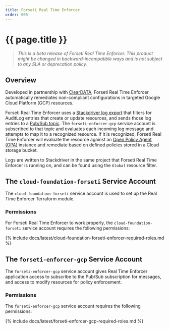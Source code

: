 ```yaml
---
title: Forseti Real Time Enforcer
order: 005
---
```


# {{ page.title }}

> _This is a beta release of Forseti Real Time Enforcer. This product might be changed in backward-incompatible ways 
and is not subject to any SLA or deprecation policy._

## Overview

Developed in partnership with [ClearDATA](https://www.cleardata.com/), Forseti Real Time Enforcer 
automatically remediates non-compliant configurations in targeted Google Cloud Platform (GCP) resources.

Forseti Real Time Enforcer uses a [Stackdriver log export](https://cloud.google.com/logging/docs/export/) 
that filters for AuditLog entries that create or update resources, and sends those log entries to a 
[Pub/Sub topic](https://cloud.google.com/pubsub/docs/overview). The `forseti-enforcer-gcp` service account 
is subscribed to that topic and evaluates each incoming log message and attempts to map it to a recognized resource. 
If it is recognized, Forseti Real Time Enforcer will evaluate the resource against 
an [Open Policy Agent (OPA)](https://www.openpolicyagent.org/docs/) instance and remediate based on defined 
policies stored in a Cloud storage bucket.

Logs are written to Stackdriver in the same project that Forseti Real Time Enforcer is running on, and can be found 
using the `Global` resource filter.

## The `cloud-foundation-forseti` Service Account

The `cloud-foundation-forseti` service account is used to set up the Real Time Enforcer Terraform module.

### Permissions

For Forseti Real Time Enforcer to work properly, the `cloud-foundation-forseti` service account 
requires the following permissions:

{% include docs/latest/cloud-foundation-forseti-enforcer-required-roles.md %}

## The `forseti-enforcer-gcp` Service Account

The `forseti-enforcer-gcp` service account gives Real Time Enforcer application access to subscribe to the 
Pub/Sub subscription for messages, and access to modify resources for policy enforcement.

### Permissions

The `forseti-enforcer-gcp` service account requires the following permissions:

{% include docs/latest/forseti-enforcer-gcp-required-roles.md %}